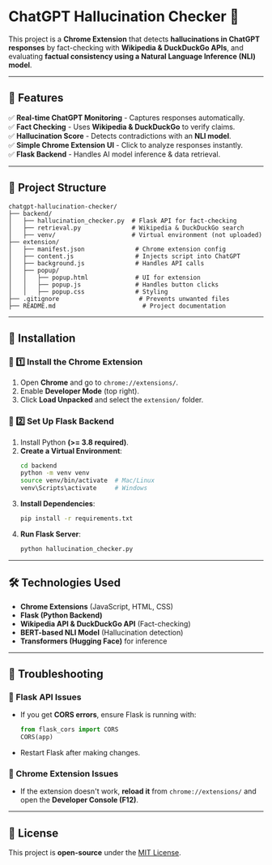 # ChatGPT Hallucination Checker 🚀

This project is a **Chrome Extension** that detects **hallucinations in ChatGPT responses** by fact-checking with **Wikipedia & DuckDuckGo APIs**, and evaluating **factual consistency using a Natural Language Inference (NLI) model**.

---

## 🌟 Features
✅ **Real-time ChatGPT Monitoring** - Captures responses automatically.  
✅ **Fact Checking** - Uses **Wikipedia & DuckDuckGo** to verify claims.  
✅ **Hallucination Score** - Detects contradictions with an **NLI model**.  
✅ **Simple Chrome Extension UI** - Click to analyze responses instantly.  
✅ **Flask Backend** - Handles AI model inference & data retrieval.  

---

## 📂 Project Structure
```
chatgpt-hallucination-checker/
├── backend/
│   ├── hallucination_checker.py  # Flask API for fact-checking
│   ├── retrieval.py              # Wikipedia & DuckDuckGo search
│   ├── venv/                     # Virtual environment (not uploaded)
├── extension/
│   ├── manifest.json              # Chrome extension config
│   ├── content.js                 # Injects script into ChatGPT
│   ├── background.js              # Handles API calls
│   ├── popup/
│   │   ├── popup.html             # UI for extension
│   │   ├── popup.js               # Handles button clicks
│   │   ├── popup.css              # Styling
├── .gitignore                      # Prevents unwanted files
├── README.md                        # Project documentation
```

---

## 🚀 Installation

### **🔹 1️⃣ Install the Chrome Extension**
1. Open **Chrome** and go to `chrome://extensions/`.
2. Enable **Developer Mode** (top right).
3. Click **Load Unpacked** and select the `extension/` folder.

### **🔹 2️⃣ Set Up Flask Backend**
1. Install Python **(>= 3.8 required)**.
2. **Create a Virtual Environment**:
   ```bash
   cd backend
   python -m venv venv
   source venv/bin/activate  # Mac/Linux
   venv\Scripts\activate     # Windows
   ```
3. **Install Dependencies**:
   ```bash
   pip install -r requirements.txt
   ```
4. **Run Flask Server**:
   ```bash
   python hallucination_checker.py
   ```

---

## 🛠️ Technologies Used
- **Chrome Extensions** (JavaScript, HTML, CSS)
- **Flask (Python Backend)**
- **Wikipedia API & DuckDuckGo API** (Fact-checking)
- **BERT-based NLI Model** (Hallucination detection)
- **Transformers (Hugging Face)** for inference

---

## 🐞 Troubleshooting
### **🔹 Flask API Issues**
- If you get **CORS errors**, ensure Flask is running with:
  ```python
  from flask_cors import CORS
  CORS(app)
  ```
- Restart Flask after making changes.

### **🔹 Chrome Extension Issues**
- If the extension doesn't work, **reload it** from `chrome://extensions/` and open the **Developer Console (F12)**.

---

## 📌 License
This project is **open-source** under the [MIT License](LICENSE).

